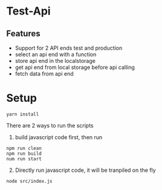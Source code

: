 # Test-Api

## Features

* Support for 2 API ends test and production
* select an api end with a function
* store api end in the localstorage
* get api end from local storage before api calling
* fetch data from api end

# Setup

```
yarn install
```

There are 2 ways to run the scripts

1. build javascript code first, then run 

```
npm run clean
npm run build
num run start
```

2. Directly run javascript code, it will be tranpiled on the fly

```
node src/index.js
```
